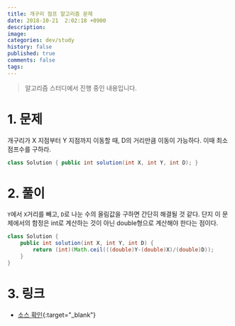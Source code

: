 ```yaml
---
title: 개구리 점프 알고리즘 문제
date: 2018-10-21  2:02:18 +0900
description: 
image: 
categories: dev/study
history: false
published: true
comments: false
tags:
---
```


> 알고리즘 스터디에서 진행 중인 내용입니다.

# 1. 문제

개구리가 X 지점부터 Y 지점까지 이동할 때, D의 거리만큼 이동이 가능하다. 이때 최소 점프수를 구하라.

```java
class Solution { public int solution(int X, int Y, int D); }
```

# 2. 풀이

`Y`에서 `X`거리를 빼고, `D`로 나눈 수의 올림값을 구하면 간단히 해결될 것 같다.
단지 이 문제에서의 함정은 int로 계산하는 것이 아닌 double형으로 계산해야 한다는 점이다.

```java
class Solution {
    public int solution(int X, int Y, int D) {
        return (int)(Math.ceil(((double)Y-(double)X)/(double)D));
    }
}
```

# 3. 링크

- [소스 확인](https://github.com/seotory/algoStudy/blob/master/src/main/codility/lesson/lesson3/FrogJump.java){:target="_blank"}